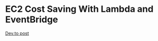 # EC2 Cost Saving With Lambda and EventBridge
[Dev.to post](https://dev.to/ivanblanquez/ec2-cost-saving-with-lambda-and-eventbridge-2378)

